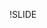 !SLIDE
<!-- Machine learning basicas , para que se usa, donde se usa,
regresion, clasificacion, supervised, unsupervised, batch, online,
comparacion entre batch y online -->
